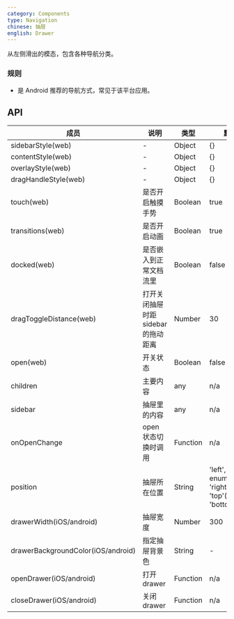 ```yaml
---
category: Components
type: Navigation
chinese: 抽屉
english: Drawer
---
```



从左侧滑出的模态，包含各种导航分类。

### 规则
- 是 Android 推荐的导航方式，常见于该平台应用。


## API

| 成员        | 说明           | 类型      | 默认值       |
|------------|----------------|--------------------|--------------|
| sidebarStyle(web) | - | Object | {} |
| contentStyle(web) | - | Object | {} |
| overlayStyle(web) | - | Object | {} |
| dragHandleStyle(web) | - | Object | {} |
| touch(web) | 是否开启触摸手势 | Boolean | true |
| transitions(web) | 是否开启动画 | Boolean | true |
| docked(web) | 是否嵌入到正常文档流里 | Boolean | false |
| dragToggleDistance(web) | 打开关闭抽屉时距 sidebar 的拖动距离 | Number | 30 |
| open(web) | 开关状态 | Boolean | false |
| children | 主要内容 | any | n/a |
| sidebar | 抽屉里的内容 | any | n/a |
| onOpenChange | open 状态切换时调用 | Function | n/a |
| position | 抽屉所在位置 | String | 'left', enum{'left', 'right', 'top'(web), 'bottom'(web)} |
| drawerWidth(iOS/android) | 抽屉宽度 | Number | 300 |
| drawerBackgroundColor(iOS/android) | 指定抽屉背景色 | String | - |
| openDrawer(iOS/android) | 打开drawer | Function | n/a |
| closeDrawer(iOS/android) | 关闭drawer | Function | n/a |
